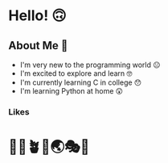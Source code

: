 # Hello! 🙃
## About Me 🧐
- I'm very new to the programming world 😐
- I'm excited to explore and learn 🤓
- I'm currently learning C in college 😯
- I'm learning Python at home 😲
### Likes
# 🥧🍳🪴🐶🌏🎭🎶
